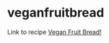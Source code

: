 # veganfruitbread
Link to recipe <a href="https://ninonononano.github.io/20240504_veganfruitbread/" target="_blank">Vegan Fruit Bread!</a>
